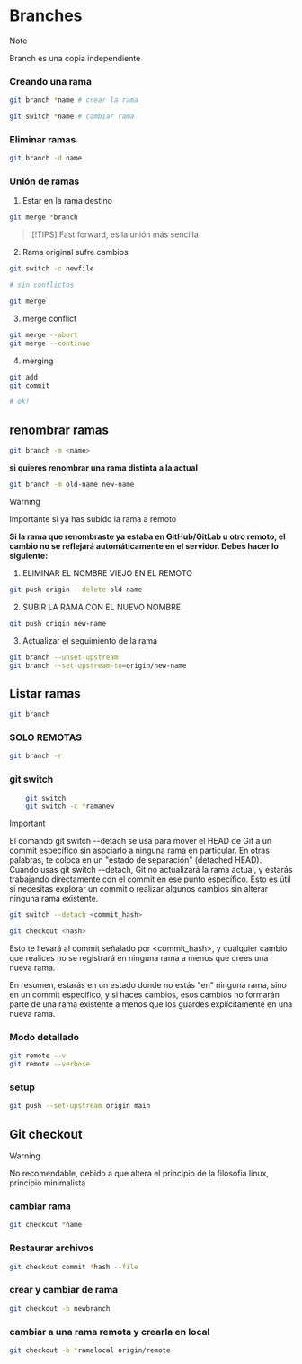 # Branches

>[!NOTE]
> Branch es una copia independiente

### Creando una rama

```bash
git branch *name # crear la rama

git switch *name # cambiar rama
```

### Eliminar ramas

```bash
git branch -d name
```

### Unión de ramas

1. Estar en la rama destino

```bash
git merge *branch 
```

>[!TIPS]
> Fast forward, es la unión más sencilla

2. Rama original sufre cambios

```bash
git switch -c newfile

# sin conflictos

git merge
```

3. merge conflict

```bash
git merge --abort
git merge --continue
```

4. merging 

```bash
git add 
git commit

# ok!
```

## renombrar ramas

```bash
git branch -m <name>
```

**si quieres renombrar una rama distinta a la actual**

```bash
git branch -m old-name new-name
```

>[!WARNING]
>  Importante si ya has subido la rama a remoto

**Si la rama que renombraste ya estaba en GitHub/GitLab u otro remoto, el cambio no se reflejará automáticamente en el servidor. Debes hacer lo siguiente:**

1. ELIMINAR EL NOMBRE VIEJO EN EL REMOTO

```bash
git push origin --delete old-name
```

2. SUBIR LA RAMA CON EL NUEVO NOMBRE
```bash
git push origin new-name
```

3. Actualizar el seguimiento de la rama

```bash
git branch --unset-upstream
git branch --set-upstream-to=origin/new-name
```

## Listar  ramas 

```bash
git branch
```

### SOLO REMOTAS

```bash
git branch -r
```


### git switch

```bash
    git switch 
    git switch -c *ramanew
```

>[!IMPORTANT]
> El comando git switch --detach se usa para mover el HEAD de Git a un commit específico sin asociarlo a ninguna rama en particular. En otras palabras, te coloca en un "estado de separación" (detached HEAD). Cuando usas git switch --detach, Git no actualizará la rama actual, y estarás trabajando directamente con el commit en ese punto específico. Esto es útil si necesitas explorar un commit o realizar algunos cambios sin alterar ninguna rama existente.

```bash
git switch --detach <commit_hash>

git checkout <hash>
```

Esto te llevará al commit señalado por <commit_hash>, y cualquier cambio que realices no se registrará en ninguna rama a menos que crees una nueva rama.

En resumen, estarás en un estado donde no estás "en" ninguna rama, sino en un commit específico, y si haces cambios, esos cambios no formarán parte de una rama existente a menos que los guardes explícitamente en una nueva rama.

### Modo detallado


```bash
git remote --v
git remote --verbose
```

### setup

```bash
git push --set-upstream origin main
```

## Git checkout

>[!WARNING]
> No recomendable, debido a que altera el principio de la filosofia linux, principio minimalista

### cambiar rama

```bash
git checkout *name
```

### Restaurar archivos

```bash
git checkout commit *hash --file
```

### crear y cambiar de rama

```bash
git checkout -b newbranch
```

### cambiar a una rama remota y crearla en local 

```bash
git checkout -b *ramalocal origin/remote
```

